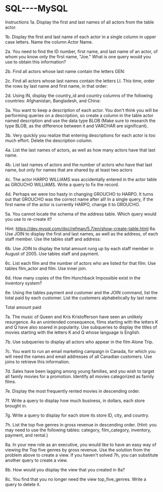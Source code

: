 # SQL----MySQL
Instructions
1a. Display the first and last names of all actors from the table actor.

1b. Display the first and last name of each actor in a single column in upper case letters. Name the column Actor Name.

2a. You need to find the ID number, first name, and last name of an actor, of whom you know only the first name, "Joe." What is one query would you use to obtain this information?

2b. Find all actors whose last name contain the letters GEN:

2c. Find all actors whose last names contain the letters LI. This time, order the rows by last name and first name, in that order:

2d. Using IN, display the country_id and country columns of the following countries: Afghanistan, Bangladesh, and China:

3a. You want to keep a description of each actor. You don't think you will be performing queries on a description, so create a column in the table actor named description and use the data type BLOB (Make sure to research the type BLOB, as the difference between it and VARCHAR are significant).

3b. Very quickly you realize that entering descriptions for each actor is too much effort. Delete the description column.

4a. List the last names of actors, as well as how many actors have that last name.

4b. List last names of actors and the number of actors who have that last name, but only for names that are shared by at least two actors

4c. The actor HARPO WILLIAMS was accidentally entered in the actor table as GROUCHO WILLIAMS. Write a query to fix the record.

4d. Perhaps we were too hasty in changing GROUCHO to HARPO. It turns out that GROUCHO was the correct name after all! In a single query, if the first name of the actor is currently HARPO, change it to GROUCHO.

5a. You cannot locate the schema of the address table. Which query would you use to re-create it?

Hint: https://dev.mysql.com/doc/refman/5.7/en/show-create-table.html
6a. Use JOIN to display the first and last names, as well as the address, of each staff member. Use the tables staff and address:

6b. Use JOIN to display the total amount rung up by each staff member in August of 2005. Use tables staff and payment.

6c. List each film and the number of actors who are listed for that film. Use tables film_actor and film. Use inner join.

6d. How many copies of the film Hunchback Impossible exist in the inventory system?

6e. Using the tables payment and customer and the JOIN command, list the total paid by each customer. List the customers alphabetically by last name:

Total amount paid

7a. The music of Queen and Kris Kristofferson have seen an unlikely resurgence. As an unintended consequence, films starting with the letters K and Q have also soared in popularity. Use subqueries to display the titles of movies starting with the letters K and Q whose language is English.

7b. Use subqueries to display all actors who appear in the film Alone Trip.

7c. You want to run an email marketing campaign in Canada, for which you will need the names and email addresses of all Canadian customers. Use joins to retrieve this information.

7d. Sales have been lagging among young families, and you wish to target all family movies for a promotion. Identify all movies categorized as family films.

7e. Display the most frequently rented movies in descending order.

7f. Write a query to display how much business, in dollars, each store brought in.

7g. Write a query to display for each store its store ID, city, and country.

7h. List the top five genres in gross revenue in descending order. (Hint: you may need to use the following tables: category, film_category, inventory, payment, and rental.)

8a. In your new role as an executive, you would like to have an easy way of viewing the Top five genres by gross revenue. Use the solution from the problem above to create a view. If you haven't solved 7h, you can substitute another query to create a view.

8b. How would you display the view that you created in 8a?

8c. You find that you no longer need the view top_five_genres. Write a query to delete it.
